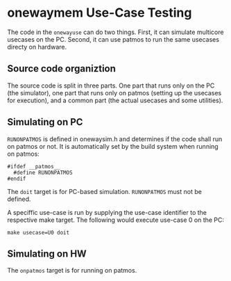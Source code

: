# onewaymem Use-Case Testing

The code in the `onewayuse` can do two things. First, it can simulate multicore usecases on
the PC. Second, it can use patmos to run the same usecases directy on hardware. 

## Source code organiztion

The source code is split in three parts. One part that runs only on the PC (the simulator), one part that runs only on patmos (setting up the usecases for execution), and a common part (the actual usecases and some utilities). 

## Simulating on PC

`RUNONPATMOS` is defined in onewaysim.h and determines if the code shall run on patmos or not. It is automatically set by the build system when running on patmos:
```
#ifdef __patmos__
  #define RUNONPATMOS
#endif
```

The `doit` target is for PC-based simulation. `RUNONPATMOS` must not be defined.

A speciffic use-case is run by supplying the use-case identifier to the respective make target. The following would execute use-case 0 on the PC:

```
make usecase=U0 doit
```

## Simulating on HW

The `onpatmos` target is for running on patmos. 